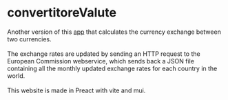 # convertitoreValute

Another version of this [app](https://github.com/LuMarans30/currencyExchangeMAUI) that calculates the currency exchange between two currencies.<br /><br />
The exchange rates are updated by sending an HTTP request to the European Commission webservice, which sends back a JSON file containing all the monthly updated exchange rates for each country in the world.<br /><br />
This website is made in Preact with vite and mui.
